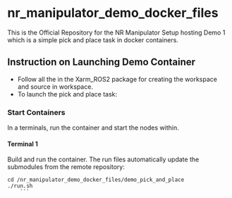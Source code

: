 # nr_manipulator_demo_docker_files


This is the Official Repository for the NR Manipulator Setup hosting Demo 1 which is a simple pick and place task in docker containers.

## Instruction on Launching Demo Container

- Follow all the in the Xarm_ROS2 package for creating the workspace and source in workspace.
- To launch the pick and place task:


### Start Containers

In a terminals, run the container and start the nodes within.

#### Terminal 1

Build and run the container. The run files automatically update the submodules from the remote repository:

```
cd /nr_manipulator_demo_docker_files/demo_pick_and_place
./run.sh
    ```

